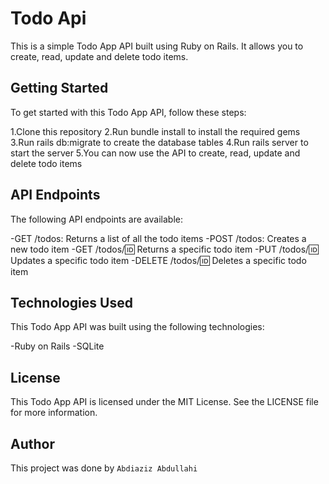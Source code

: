 # Todo Api

This is a simple Todo App API built using Ruby on Rails. It allows you to create, read, update and delete todo items.

## Getting Started
To get started with this Todo App API, follow these steps:

1.Clone this repository
2.Run bundle install to install the required gems
3.Run rails db:migrate to create the database tables
4.Run rails server to start the server
5.You can now use the API to create, read, update and delete todo items

## API Endpoints
The following API endpoints are available:

-GET /todos: Returns a list of all the todo items
-POST /todos: Creates a new todo item
-GET /todos/:id: Returns a specific todo item
-PUT /todos/:id: Updates a specific todo item
-DELETE /todos/:id: Deletes a specific todo item

## Technologies Used
This Todo App API was built using the following technologies:

-Ruby on Rails
-SQLite

## License
This Todo App API is licensed under the MIT License. See the LICENSE file for more information.

## Author 
This project was done by `Abdiaziz Abdullahi`